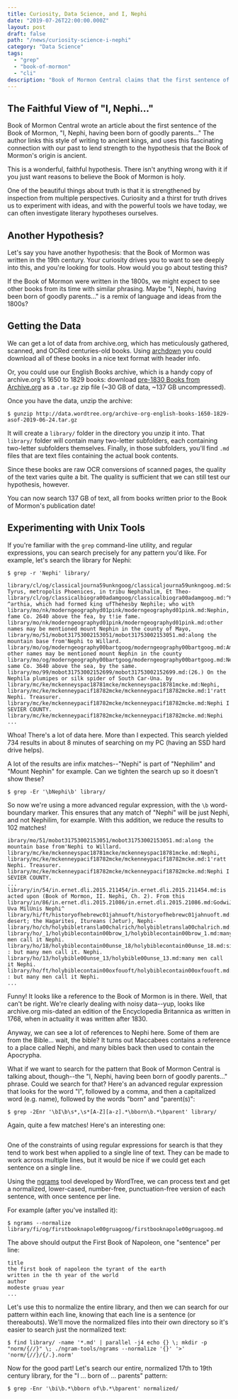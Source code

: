 ```yaml
---
title: Curiosity, Data Science, and I, Nephi
date: "2019-07-26T22:00:00.000Z"
layout: post
draft: false
path: "/news/curiosity-science-i-nephi"
category: "Data Science"
tags:
  - "grep"
  - "book-of-mormon"
  - "cli"
description: "Book of Mormon Central claims that the first sentence of the Book of Mormon attests to its ancient and authentic origin. Suppose you had an alternate hypothesis, would you be able to test it using data science?"
---
```


## The Faithful View of "I, Nephi..."

Book of Mormon Central wrote an article about the first sentence of the Book of Mormon, "I, Nephi, having been born of goodly parents..." The author links this style of writing to ancient kings, and uses this fascinating connection with our past to lend strength to the hypothesis that the Book of Mormon's origin is ancient.

This is a wonderful, faithful hypothesis. There isn't anything wrong with it if you just want reasons to believe the Book of Mormon is holy.

One of the beautiful things about truth is that it is strengthened by inspection from multiple perspectives. Curiosity and a thirst for truth drives us to experiment with ideas, and with the powerful tools we have today, we can often investigate literary hypotheses ourselves.

## Another Hypothesis?

Let's say you have another hypothesis: that the Book of Mormon was written in the 19th century. Your curiosity drives you to want to see deeply into this, and you're looking for tools. How would you go about testing this?

If the Book of Mormon were written in the 1800s, we might expect to see other books from its time with similar phrasing. Maybe "I, Nephi, having been born of goodly parents..." is a remix of language and ideas from the 1800s?

## Getting the Data

We can get a lot of data from archive.org, which has meticulously gathered, scanned, and OCRed centuries-old books. Using [archdown]() you could download all of these books in a nice text format with header info.

Or, you could use our English Books archive, which is a handy copy of archive.org's 1650 to 1829 books: download [pre-1830 Books from Archive.org](http://data.wordtree.org/archive-org-english-books-1650-1829-asof-2019-06-24.tar.gz) as a `.tar.gz` zip file (~30 GB of data, ~137 GB uncompressed).

Once you have the data, unzip the archive:
```
$ gunzip http://data.wordtree.org/archive-org-english-books-1650-1829-asof-2019-06-24.tar.gz
```

It will create a `library/` folder in the directory you unzip it into. That `library/` folder will contain many two-letter subfolders, each containing two-letter subfolders themselves. Finally, in those subfolders, you'll find `.md` files that are text files containing the actual book contents.

Since these books are raw OCR conversions of scanned pages, the quality of the text varies quite a bit. The quality is sufficient that we can still test our hypothesis, however.

You can now search 137 GB of text, all from books written prior to the Book of Mormon's publication date!

## Experimenting with Unix Tools

If you're familiar with the `grep` command-line utility, and regular expressions, you can search precisely for any pattern you'd like. For example, let's search the library for Nephi:

```
$ grep -r 'Nephi' library/

library/cl/og/classicaljourna59unkngoog/classicaljourna59unkngoog.md:Sor, Tyrus, metropolis Phoenices, in tribu Nephihalim, Et Theo-
library/cl/og/classicalbiogra00adamgoog/classicalbiogra00adamgoog.md:^K ^arthia, which had formed king ufThehesby Nephile; who with
library/mo/nk/moderngeographyd01pink/moderngeographyd01pink.md:Nephin, fame Co. 2640 above the fea, by t!ie fame.
library/mo/nk/moderngeographyd01pink/moderngeographyd01pink.md:other names may be mentioned mount Nephin in the county of Mayo,
library/mo/51/mobot31753002153051/mobot31753002153051.md:along the mountain base from'Nephi to Willard.
library/mo/og/moderngeography00bartgoog/moderngeography00bartgoog.md:Among other names may be mentioned mount Nephin in the county
library/mo/og/moderngeography00bartgoog/moderngeography00bartgoog.md:Nephin, same Co. 3640 above the sea, by the same.
library/mo/99/mobot31753002152699/mobot31753002152699.md:(26.) On the Nephila plumipes or silk spider of South Car-Una. by
library/mc/ke/mckenneyspac18781mcke/mckenneyspac18781mcke.md:Nephi,
library/mc/ke/mckenneypacif18782mcke/mckenneypacif18782mcke.md:1'ratt Nephi. Treasurer.
library/mc/ke/mckenneypacif18782mcke/mckenneypacif18782mcke.md:Nephi I SEVIER COUNTY.
library/mc/ke/mckenneypacif18782mcke/mckenneypacif18782mcke.md:Nephi
...
```

Whoa! There's a lot of data here. More than I expected. This search yielded 734 results in about 8 minutes of searching on my PC (having an SSD hard drive helps).

A lot of the results are infix matches--"Nephi" is part of "Nephilim" and "Mount Nephin" for example. Can we tighten the search up so it doesn't show these?

```
$ grep -Er '\bNephi\b' library/
```

So now we're using a more advanced regular expression, with the `\b` word-boundary marker. This ensures that any match of "Nephi" will be just Nephi, and not Nephilim, for example. With this addition, we reduce the results to 102 matches!

```
ibrary/mo/51/mobot31753002153051/mobot31753002153051.md:along the mountain base from'Nephi to Willard.
library/mc/ke/mckenneyspac18781mcke/mckenneyspac18781mcke.md:Nephi,
library/mc/ke/mckenneypacif18782mcke/mckenneypacif18782mcke.md:1'ratt Nephi. Treasurer.
library/mc/ke/mckenneypacif18782mcke/mckenneypacif18782mcke.md:Nephi I SEVIER COUNTY.
...
library/in/54/in.ernet.dli.2015.211454/in.ernet.dli.2015.211454.md:is acted upon (Book of Mormon, II. Nephi, Ch. 2). From this
library/in/86/in.ernet.dli.2015.21086/in.ernet.dli.2015.21086.md:GodwiJnV Uva MilUnis Nephi^
library/hi/ft/historyofhebrewc01jahnuoft/historyofhebrewc01jahnuoft.md:Arabian desert; the Hagarites, Itureans (Jetur), Nephi-
library/ho/ch/holybibletransla00chalrich/holybibletransla00chalrich.md:Nephi.
library/ho/_1/holybiblecontain00brow_1/holybiblecontain00brow_1.md:many men call it Nephi.
library/ho/18/holybiblecontain00unse_18/holybiblecontain00unse_18.md:sing : but many men call it. Nephi.
library/ho/13/holybible00unse_13/holybible00unse_13.md:many men call it Nephi.
library/ho/ft/holybiblecontain00oxfouoft/holybiblecontain00oxfouoft.md:ing : but many men call it Nephi.
...
```

Funny! It looks like a reference to the Book of Mormon is in there. Well, that can't be right. We're clearly dealing with noisy data--yup, looks like archive.org mis-dated an edition of the Encyclopedia Britannica as written in 1768, when in actuality it was written after 1830.

Anyway, we can see a lot of references to Nephi here. Some of them are from the Bible... wait, the bible? It turns out Maccabees contains a reference to a place called Nephi, and many bibles back then used to contain the Apocrypha.

What if we want to search for the pattern that Book of Mormon Central is talking about, though--the "I, Nephi, having been born of goodly parents..." phrase. Could we search for that? Here's an advanced regular expression that looks for the word "I", followed by a comma, and then a capitalized word (e.g. name), followed by the words "born" and "parent(s)":

```
$ grep -2Enr '\bI\b\s*,\s*[A-Z][a-z].*\bborn\b.*\bparent' library/
```

Again, quite a few matches! Here's an interesting one:

```
```

One of the constraints of using regular expressions for search is that they tend to work best when applied to a single line of text. They can be made to work across multiple lines, but it would be nice if we could get each sentence on a single line.

Using the [ngrams](https://github.com/wordtreefoundation/ngram-tools) tool developed by WordTree, we can process text and get a normalized, lower-cased, number-free, punctuation-free version of each sentence, with once sentence per line.

For example (after you've installed it):
```
$ ngrams --normalize library/fi/og/firstbooknapole00gruagoog/firstbooknapole00gruagoog.md
```

The above should output the First Book of Napoleon, one "sentence" per line:
```
title
the first book of napoleon the tyrant of the earth
written in the th year of the world
author
modeste gruau year
...
```

Let's use this to normalize the entire library, and then we can search for our pattern within each line, knowing that each line is a sentence (or thereabouts). We'll move the normalized files into their own directory so it's easier to search just the normalized text:

```
$ find library/ -name '*.md' | parallel -j4 echo {} \; mkdir -p "norm/{//}" \; ./ngram-tools/ngrams --normalize '{}' '>' 'norm/{//}/{/.}.norm'
```

Now for the good part! Let's search our entire, normalized 17th to 19th century library, for the "I ... born of ... parents" pattern:

```
$ grep -Enr '\bi\b.*\bborn of\b.*\bparent' normalized/
```
